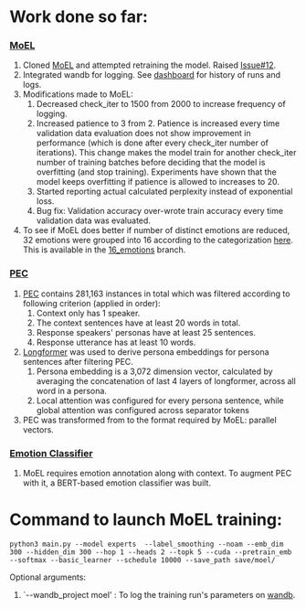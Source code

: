 # Work done so far:

### [MoEL](https://github.com/navjot12/improving_empathetic_nlg/tree/main/MoEL)
1. Cloned [MoEL](https://github.com/HLTCHKUST/MoEL) and attempted retraining the model. Raised [Issue#12](https://github.com/navjot12/improving_empathetic_nlg/issues/12).
1. Integrated wandb for logging. See [dashboard](https://wandb.ai/improving-empathetic-nlg/moel) for history of runs and logs.
1. Modifications made to MoEL:
	<ol> 
		<li> Decreased check_iter to 1500 from 2000 to increase frequency of logging. </li>
		<li> Increased patience to 3 from 2. Patience is increased every time validation data evaluation does not show improvement in performance (which is done after every check_iter number of iterations). This change makes the model train for another check_iter number of training batches before deciding that the model is overfitting (and stop training). Experiments have shown that the model keeps overfitting if patience is allowed to increases to 20. </li>
		<li> Started reporting actual calculated perplexity instead of exponential loss. </li>
		<li> Bug fix: Validation accuracy over-wrote train accuracy every time validation data was evaluated. </li>
	</ol>
1. To see if MoEL does better if number of distinct emotions are reduced, 32 emotions were grouped into 16 according to the categorization [here](https://docs.google.com/spreadsheets/d/1lBUdjVdTJ17kOqA6RRwNHglp0MKJumMNQEkeP_Xu720/edit?usp=sharing). This is available in the [16_emotions](https://github.com/navjot12/improving_empathetic_nlg/tree/16_emotions) branch.</li>

### [PEC](https://github.com/navjot12/improving_empathetic_nlg/tree/main/pec)
1. [PEC](https://huggingface.co/datasets/pec) contains 281,163 instances in total which was filtered according to following criterion (applied in order):
	<ol>
		<li> Context only has 1 speaker. </li>
		<li> The context sentences have at least 20 words in total. </li>
		<li> Response speakers' personas have at least 25 sentences. </li>
		<li> Response utterance has at least 10 words. </li>
	</ol>
	</li>
1. [Longformer](https://huggingface.co/docs/transformers/model_doc/longformer) was used to derive persona embeddings for persona sentences after filtering PEC.
	<ol>
		<li> Persona embedding is a 3,072 dimension vector, calculated by averaging the concatenation of last 4 layers of longformer, across all word in a persona. </li>
		<li> Local attention was configured for every persona sentence, while global attention was configured across separator tokens </li>
	</ol>
1. PEC was transformed from to the format required by MoEL: parallel vectors.


### [Emotion Classifier](https://github.com/navjot12/improving_empathetic_nlg/tree/main/ed_classifier)
1. MoEL requires emotion annotation along with context. To augment PEC with it, a BERT-based emotion classifier was built.

# Command to launch MoEL training:

`python3 main.py --model experts  --label_smoothing --noam --emb_dim 300 --hidden_dim 300 --hop 1 --heads 2 --topk 5 --cuda --pretrain_emb --softmax --basic_learner --schedule 10000 --save_path save/moel/`

Optional arguments:
1. `--wandb_project moel' : To log the training run's parameters on [wandb](https://wandb.ai/improving-empathetic-nlg/moel).
